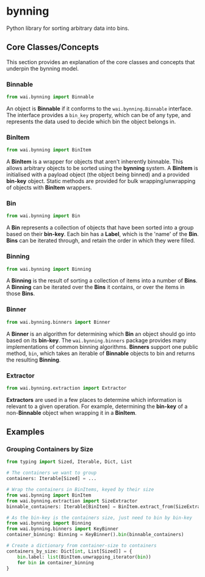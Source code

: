 # bynning
Python library for sorting arbitrary data into bins.

## Core Classes/Concepts

This section provides an explanation of the core classes and concepts that underpin the bynning model.

### Binnable

```python
from wai.bynning import Binnable
```

An object is **Binnable** if it conforms to the `wai.bynning.Binnable` interface. The interface provides a `bin_key`
property, which can be of any type, and represents the data used to decide which bin the object belongs in.

### BinItem

```python
from wai.bynning import BinItem
```

A **BinItem** is a wrapper for objects that aren't inherently binnable. This allows arbitrary objects to be sorted
using the **bynning** system. A **BinItem** is initialised with a payload object (the object being binned) and a
provided **bin-key** object. Static methods are provided for bulk wrapping/unwrapping of objects with **BinItem**
wrappers.

### Bin

```python
from wai.bynning import Bin
```

A **Bin** represents a collection of objects that have been sorted into a group based on their **bin-key**. Each bin
has a **Label**, which is the 'name' of the **Bin**. **Bins** can be iterated through, and retain the order in which
they were filled.

### Binning

```python
from wai.bynning import Binning
```

A **Binning** is the result of sorting a collection of items into a number of **Bins**. A **Binning** can be iterated
over the **Bins** it contains, or over the items in those **Bins**.

### Binner

```python
from wai.bynning.binners import Binner
```

A **Binner** is an algorithm for determining which **Bin** an object should go into based on its **bin-key**. The
`wai.bynning.binners` package provides many implementations of common binning algorithms. **Binners** support one
public method, `bin`, which takes an iterable of **Binnable** objects to bin and returns the resulting **Binning**.

### Extractor

```python
from wai.bynning.extraction import Extractor
```

**Extractors** are used in a few places to determine which information is relevant to a given operation. For example,
determining the **bin-key** of a non-**Binnable** object when wrapping it in a **BinItem**.

## Examples

### Grouping Containers by Size 

```python
from typing import Sized, Iterable, Dict, List

# The containers we want to group
containers: Iterable[Sized] = ...

# Wrap the containers in BinItems, keyed by their size
from wai.bynning import BinItem
from wai.bynning.extraction import SizeExtractor
binnable_containers: Iterable[BinItem] = BinItem.extract_from(SizeExtractor(), containers)

# As the bin-key is the containers size, just need to bin by bin-key
from wai.bynning import Binning
from wai.bynning.binners import KeyBinner
container_binning: Binning = KeyBinner().bin(binnable_containers)

# Create a dictionary from container-size to containers
containers_by_size: Dict[int, List[Sized]] = {
    bin.label: list(BinItem.unwrapping_iterator(bin))
    for bin in container_binning
}
```